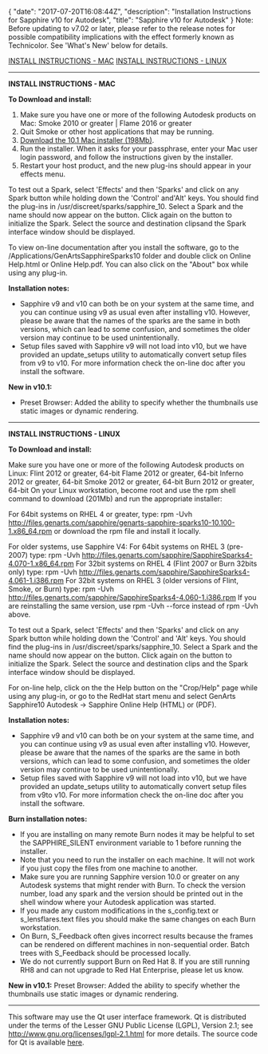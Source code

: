 {
  "date": "2017-07-20T16:08:44Z",
  "description": "Installation Instructions for Sapphire v10 for Autodesk",
  "title": "Sapphire v10 for Autodesk"
}
Note: Before updating to v7.02 or later, please refer to the release notes for possible compatibility implications with the effect formerly known as Technicolor. See 'What's New' below for details.

[INSTALL INSTRUCTIONS - MAC](#mac)
[INSTALL INSTRUCTIONS - LINUX](#linux)

<hr>

**INSTALL INSTRUCTIONS - MAC**
<a name="mac"></a>

**To Download and install:**

1. Make sure you have one or more of the following Autodesk products on Mac:
   Smoke	2010 or greater | Flame	2016 or greater
2. Quit Smoke or other host applications that may be running.
3. [Download the 10.1 Mac installer (198Mb)](/legacy-downloads/?&product=Sapphire "Sapphire v10 Mac installer").
4. Run the installer. When it asks for your passphrase, enter your Mac user login password, and follow the instructions given by the installer.
5. Restart your host product, and the new plug-ins should appear in your effects menu.

To test out a Spark, select 'Effects' and then 'Sparks' and click on any Spark button while holding down the 'Control' and'Alt' keys. You should find the plug-ins in /usr/discreet/sparks/sapphire_10. Select a Spark and the name should now appear on the button. Click again on the button to initialize the Spark. Select the source and destination clipsand the Spark interface window should be displayed.

To view on-line documentation after you install the software, go to the /Applications/GenArtsSapphireSparks10 folder and double click on Online Help.html or Online Help.pdf. You can also click on the "About" box while using any plug-in.

**Installation notes:**

* Sapphire v9 and v10 can both be on your system at the same time, and you can continue using v9 as usual even after installing v10. However, please be aware that the names of the sparks are the same in both versions, which can lead to some confusion, and sometimes the older version may continue to be used unintentionally.
* Setup files saved with Sapphire v9 will not load into v10, but we have provided an update_setups utility to automatically convert setup files from v9 to v10. For more information check the on-line doc after you install the software.

**New in v10.1:**

* Preset Browser: Added the ability to specify whether the thumbnails use static images or dynamic rendering.

<hr>

**INSTALL INSTRUCTIONS - LINUX**
<a name="linux"></a>

**To Download and install:**

Make sure you have one or more of the following Autodesk products on Linux:
Flint  	2012 or greater, 64-bit
Flame  	2012 or greater, 64-bit
Inferno  	2012 or greater, 64-bit
Smoke  	2012 or greater, 64-bit
Burn  	2012 or greater, 64-bit
On your Linux workstation, become root and use the rpm shell command to download (201Mb) and run the appropriate installer:

For 64bit systems on RHEL 4 or greater, type:
rpm -Uvh http://files.genarts.com/sapphire/genarts-sapphire-sparks10-10.100-1.x86_64.rpm
or download the rpm file and install it locally.

For older systems, use Sapphire V4:
For 64bit systems on RHEL 3 (pre-2007) type:
rpm -Uvh http://files.genarts.com/sapphire/SapphireSparks4-4.070-1.x86_64.rpm
For 32bit systems on RHEL 4 (Flint 2007 or Burn 32bits only) type:
rpm -Uvh http://files.genarts.com/sapphire/SapphireSparks4-4.061-1.i386.rpm
For 32bit systems on RHEL 3 (older versions of Flint, Smoke, or Burn) type:
rpm -Uvh http://files.genarts.com/sapphire/SapphireSparks4-4.060-1.i386.rpm
If you are reinstalling the same version, use rpm -Uvh --force instead of rpm -Uvh above.

To test out a Spark, select 'Effects' and then 'Sparks' and click on any Spark button while holding down the 'Control' and 'Alt' keys. You should find the plug-ins in /usr/discreet/sparks/sapphire_10. Select a Spark and the name should now appear on the button. Click again on the button to initialize the Spark. Select the source and destination clips and the Spark interface window should be displayed.

For on-line help, click on the the Help button on the "Crop/Help" page while using any plug-in, or go to the RedHat start menu and select GenArts Sapphire10 Autodesk -> Sapphire Online Help (HTML) or (PDF).

**Installation notes:**

* Sapphire v9 and v10 can both be on your system at the same time, and you can continue using v9 as usual even after installing v10. However, please be aware that the names of the sparks are the same in both versions, which can lead to some confusion, and sometimes the older version may continue to be used unintentionally.
* Setup files saved with Sapphire v9 will not load into v10, but we have provided an update_setups utility to automatically convert setup files from v9to v10. For more information check the on-line doc after you install the software.

**Burn installation notes:**

* If you are installing on many remote Burn nodes it may be helpful to set the SAPPHIRE_SILENT environment variable to 1 before running the installer.
* Note that you need to run the installer on each machine. It will not work if you just copy the files from one machine to another.
* Make sure you are running Sapphire version 10.0 or greater on any Autodesk systems that might render with Burn. To check the version number, load any spark and the version should be printed out in the shell window where your Autodesk application was started.
* If you made any custom modifications in the s_config.text or s_lensflares.text files you should make the same changes on each Burn workstation.
* On Burn, S_Feedback often gives incorrect results because the frames can be rendered on different machines in non-sequential order. Batch trees with S_Feedback should be processed locally.
* We do not currently support Burn on Red Hat 8. If you are still running RH8 and can not upgrade to Red Hat Enterprise, please let us know.

**New in v10.1:**
Preset Browser: Added the ability to specify whether the thumbnails use static images or dynamic rendering.

<hr>

This software may use the Qt user interface framework. Qt is distributed under the terms of the Lesser GNU Public License (LGPL), Version 2.1; see http://www.gnu.org/licenses/lgpl-2.1.html for more details. The source code for Qt is available [here](https://cdn.borisfx.com/borisfx/qt-everywhere-opensource-src-4.7.2.tar.gz).
